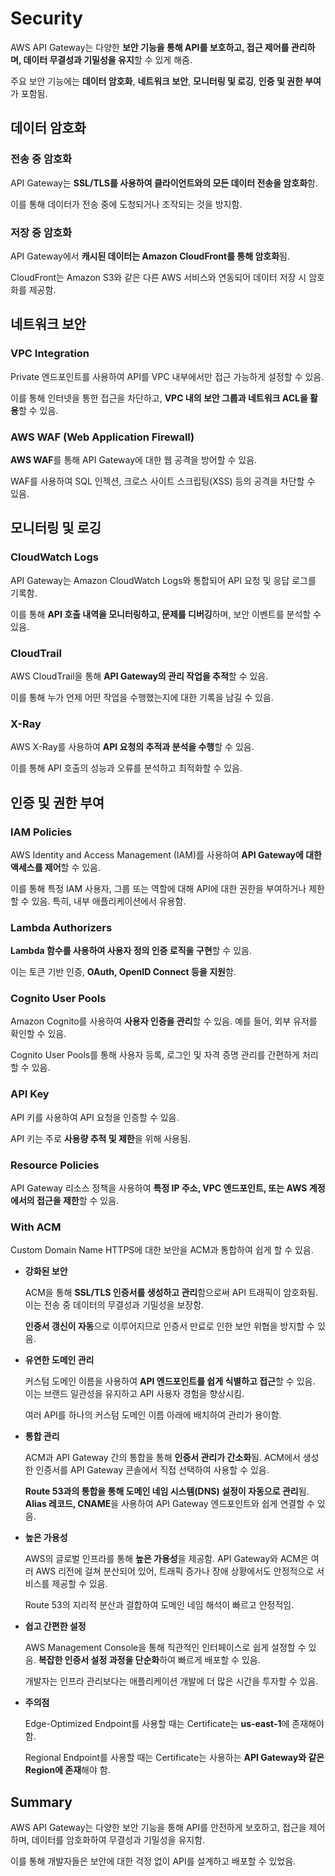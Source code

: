 # Security

AWS API Gateway는 다양한 **보안 기능을 통해 API를 보호하고, 접근 제어를 관리하며, 데이터 무결성과 기밀성을 유지**할 수 있게 해줌.  

주요 보안 기능에는  **데이터 암호화**, **네트워크 보안**, **모니터링 및 로깅**, **인증 및 권한 부여**가 포함됨.

## 데이터 암호화

### 전송 중 암호화  

API Gateway는 **SSL/TLS를 사용하여 클라이언트와의 모든 데이터 전송을 암호화**함.  

이를 통해 데이터가 전송 중에 도청되거나 조작되는 것을 방지함.

### 저장 중 암호화  

API Gateway에서 **캐시된 데이터는 Amazon CloudFront를 통해 암호화**됨.  

CloudFront는 Amazon S3와 같은 다른 AWS 서비스와 연동되어 데이터 저장 시 암호화를 제공함.

## 네트워크 보안

### VPC Integration  

Private 엔드포인트를 사용하여 API를 VPC 내부에서만 접근 가능하게 설정할 수 있음.  

이를 통해 인터넷을 통한 접근을 차단하고, **VPC 내의 보안 그룹과 네트워크 ACL을 활용**할 수 있음.

### AWS WAF (Web Application Firewall)

**AWS WAF**를 통해 API Gateway에 대한 웹 공격을 방어할 수 있음.  

WAF를 사용하여 SQL 인젝션, 크로스 사이트 스크립팅(XSS) 등의 공격을 차단할 수 있음.

## 모니터링 및 로깅

### CloudWatch Logs  

API Gateway는 Amazon CloudWatch Logs와 통합되어 API 요청 및 응답 로그를 기록함. 

이를 통해 **API 호출 내역을 모니터링하고, 문제를 디버깅**하며, 보안 이벤트를 분석할 수 있음.

### CloudTrail  

AWS CloudTrail을 통해 **API Gateway의 관리 작업을 추적**할 수 있음.  

이를 통해 누가 언제 어떤 작업을 수행했는지에 대한 기록을 남길 수 있음.

### X-Ray  

AWS X-Ray를 사용하여 **API 요청의 추적과 분석을 수행**할 수 있음.  

이를 통해 API 호출의 성능과 오류를 분석하고 최적화할 수 있음.

## 인증 및 권한 부여

### IAM Policies  

AWS Identity and Access Management (IAM)를 사용하여 **API Gateway에 대한 액세스를 제어**할 수 있음.  

이를 통해 특정 IAM 사용자, 그룹 또는 역할에 대해 API에 대한 권한을 부여하거나 제한할 수 있음. 특히, 내부 애플리케이션에서 유용함.

### Lambda Authorizers  

**Lambda 함수를 사용하여 사용자 정의 인증 로직을 구현**할 수 있음.  

이는 토큰 기반 인증, **OAuth, OpenID Connect 등을 지원**함.

### Cognito User Pools  

Amazon Cognito를 사용하여 **사용자 인증을 관리**할 수 있음. 예를 들어, 외부 유저를 확인할 수 있음. 

Cognito User Pools를 통해 사용자 등록, 로그인 및 자격 증명 관리를 간편하게 처리할 수 있음.

### API Key  

API 키를 사용하여 API 요청을 인증할 수 있음. 

API 키는 주로 **사용량 추적 및 제한**을 위해 사용됨.

### Resource Policies  

API Gateway 리소스 정책을 사용하여 **특정 IP 주소, VPC 엔드포인트, 또는 AWS 계정에서의 접근을 제한**할 수 있음.

### With ACM

Custom Domain Name HTTPS에 대한 보안을 ACM과 통합하여 쉽게 할 수 있음.

* **강화된 보안**

    ACM을 통해 **SSL/TLS 인증서를 생성하고 관리**함으로써 API 트래픽이 암호화됨. 이는 전송 중 데이터의 무결성과 기밀성을 보장함.  

    **인증서 갱신이 자동**으로 이루어지므로 인증서 만료로 인한 보안 위협을 방지할 수 있음.

* **유연한 도메인 관리**

    커스텀 도메인 이름을 사용하여 **API 엔드포인트를 쉽게 식별하고 접근**할 수 있음. 이는 브랜드 일관성을 유지하고 API 사용자 경험을 향상시킴.

    여러 API를 하나의 커스텀 도메인 이름 아래에 배치하여 관리가 용이함.

* **통합 관리**

    ACM과 API Gateway 간의 통합을 통해 **인증서 관리가 간소화**됨. ACM에서 생성한 인증서를 API Gateway 콘솔에서 직접 선택하여 사용할 수 있음.

    **Route 53과의 통합을 통해 도메인 네임 시스템(DNS) 설정이 자동으로 관리**됨. **Alias 레코드, CNAME**을 사용하여 API Gateway 엔드포인트와 쉽게 연결할 수 있음.

* **높은 가용성**

    AWS의 글로벌 인프라를 통해 **높은 가용성**을 제공함. API Gateway와 ACM은 여러 AWS 리전에 걸쳐 분산되어 있어, 트래픽 증가나 장애 상황에서도 안정적으로 서비스를 제공할 수 있음.

    Route 53의 지리적 분산과 결합하여 도메인 네임 해석이 빠르고 안정적임.

* **쉽고 간편한 설정**

    AWS Management Console을 통해 직관적인 인터페이스로 쉽게 설정할 수 있음. **복잡한 인증서 설정 과정을 단순화**하여 빠르게 배포할 수 있음.

    개발자는 인프라 관리보다는 애플리케이션 개발에 더 많은 시간을 투자할 수 있음.

* **주의점**

    Edge-Optimized Endpoint를 사용할 때는 Certificate는 **us-east-1**에 존재해야 함.

    Regional Endpoint를 사용할 때는 Certificate는 사용하는 **API Gateway와 같은 Region에 존재**해야 함.

## Summary

AWS API Gateway는 다양한 보안 기능을 통해 API를 안전하게 보호하고, 접근을 제어하며, 데이터를 암호화하여 무결성과 기밀성을 유지함.  

이를 통해 개발자들은 보안에 대한 걱정 없이 API를 설계하고 배포할 수 있었음.